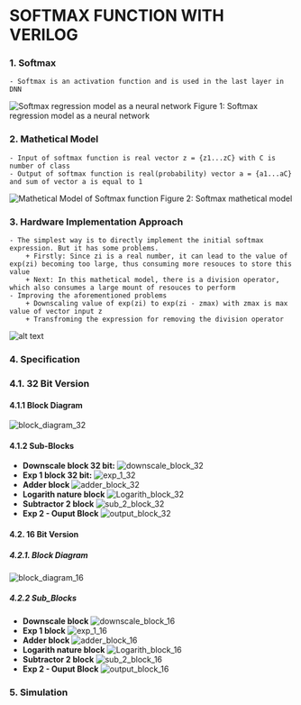 # SOFTMAX FUNCTION WITH VERILOG
### 1. Softmax
    - Softmax is an activation function and is used in the last layer in DNN
![Softmax regression model as a neural network ](illustrating%20images/soft_max_neural.png)
Figure 1: Softmax regression model as a neural network
### 2. Mathetical Model
    - Input of softmax function is real vector z = {z1...zC} with C is number of class
    - Output of softmax function is real(probability) vector a = {a1...aC} and sum of vector a is equal to 1
![Mathetical Model of Softmax function](illustrating%20images/softmax_mathetical_model.png)
Figure 2: Softmax mathetical model
### 3. Hardware Implementation Approach
    - The simplest way is to directly implement the initial softmax expression. But it has some problems.
        + Firstly: Since zi is a real number, it can lead to the value of exp(zi) becoming too large, thus consuming more resouces to store this value
        + Next: In this mathetical model, there is a division operator, which also consumes a large mount of resouces to perform
    - Improving the aforementioned problems
        + Downscaling value of exp(zi) to exp(zi - zmax) with zmax is max value of vector input z
        + Transfroming the expression for removing the division operator
![alt text](illustrating%20images/transform_model.png)
### 4. Specification
### 4.1. 32 Bit Version
#### 4.1.1 Block Diagram
![block_diagram_32](/illustrating%20images/32_bit/block_diagram_32.png)
#### 4.1.2 Sub-Blocks
- **Downscale block 32 bit:** 
![downscale_block_32](illustrating%20images/32_bit/downscale_block_32.png)
- **Exp 1 block 32 bit:**
![exp_1_32](illustrating%20images/32_bit/exp_1_32.png)
- **Adder block**
![adder_block_32](illustrating%20images/32_bit/adder_block_32.png)
- **Logarith nature block**
![Logarith_block_32](illustrating%20images/32_bit/Logarith_block_32.png)
- **Subtractor 2 block**
![sub_2_block_32](illustrating%20images/32_bit/sub_2_block_32.png)
- **Exp 2 - Ouput Block**
![output_block_32](illustrating%20images/32_bit/output_block_32.png)

#### 4.2. 16 Bit Version
##### 4.2.1. Block Diagram
![block_diagram_16](illustrating%20images/16_bit/block_diagram_16.png)
##### 4.2.2 Sub_Blocks
- **Downscale block**
![downscale_block_16](illustrating%20images/16_bit/downscale_block_16.png)
- **Exp 1 block**
![exp_1_16](illustrating%20images/16_bit/exp_1_16.png)
- **Adder block**
![adder_block_16](illustrating%20images/16_bit/adder_block_16.png)
- **Logarith nature block**
![Logarith_block_16](illustrating%20images/16_bit/Logarith_block_16.png)
- **Subtractor 2 block**
![sub_2_block_16](illustrating%20images/16_bit/sub_2_block_16.png)
- **Exp 2 - Ouput Block**
![output_block_16](illustrating%20images/16_bit/output_block_16.png)
### 5. Simulation